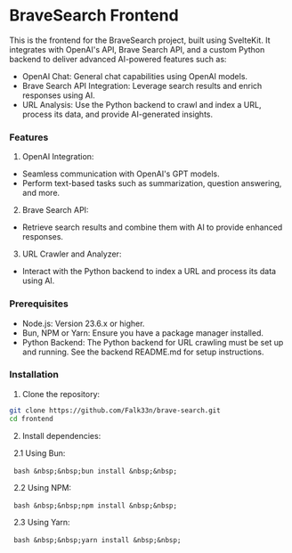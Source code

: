 # BraveSearch Frontend

This is the frontend for the BraveSearch project, built using SvelteKit. It integrates with OpenAI's API, Brave Search API, and a custom Python backend to deliver advanced AI-powered features such as:

- OpenAI Chat: General chat capabilities using OpenAI models.
- Brave Search API Integration: Leverage search results and enrich responses using AI.
- URL Analysis: Use the Python backend to crawl and index a URL, process its data, and provide AI-generated insights.

### Features

1. OpenAI Integration:

- Seamless communication with OpenAI's GPT models.
- Perform text-based tasks such as summarization, question answering, and more.

2. Brave Search API:

- Retrieve search results and combine them with AI to provide enhanced responses.

3. URL Crawler and Analyzer:

- Interact with the Python backend to index a URL and process its data using AI.

### Prerequisites

- Node.js: Version 23.6.x or higher.
- Bun, NPM or Yarn: Ensure you have a package manager installed.
- Python Backend: The Python backend for URL crawling must be set up and running. See the backend README.md for setup instructions.

### Installation

1. Clone the repository:

```bash
git clone https://github.com/Falk33n/brave-search.git
cd frontend
```

2. Install dependencies:

&nbsp;&nbsp;2.1 Using Bun:

&nbsp;&nbsp;`bash
&nbsp;&nbsp;bun install
&nbsp;&nbsp;`

&nbsp;&nbsp;2.2 Using NPM:

&nbsp;&nbsp;`bash
&nbsp;&nbsp;npm install
&nbsp;&nbsp;`

&nbsp;&nbsp;2.3 Using Yarn:

&nbsp;&nbsp;`bash
&nbsp;&nbsp;yarn install
&nbsp;&nbsp;`
